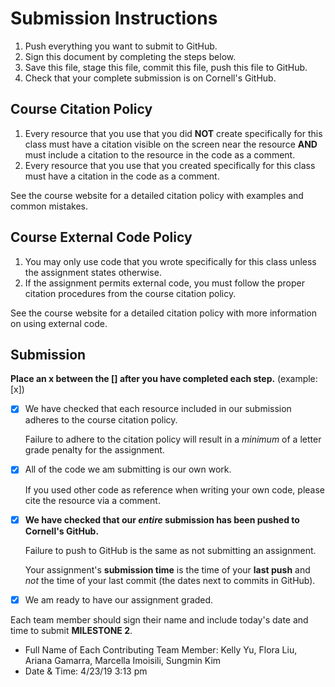 # Submission Instructions

1. Push everything you want to submit to GitHub.
2. Sign this document by completing the steps below.
3. Save this file, stage this file, commit this file, push this file to GitHub.
4. Check that your complete submission is on Cornell's GitHub.

## Course Citation Policy

1. Every resource that you use that you did **NOT** create specifically for this class must have a citation visible on the screen near the resource **AND** must include a citation to the resource in the code as a comment.
2. Every resource that you use that you created specifically for this class must have a citation in the code as a comment.

See the course website for a detailed citation policy with examples and common mistakes.

## Course External Code Policy

1. You may only use code that you wrote specifically for this class unless the assignment states otherwise.
2. If the assignment permits external code, you must follow the proper citation procedures from the course citation policy.

See the course website for a detailed citation policy with more information on using external code.

## Submission

**Place an x between the [] after you have completed each step.** (example: [x])

- [X] We have checked that each resource included in our submission adheres to the course citation policy.

    Failure to adhere to the citation policy will result in a _minimum_ of a letter grade penalty for the assignment.

- [X] All of the code we am submitting is our own work.

    If you used other code as reference when writing your own code, please cite the resource via a comment.

- [X] **We have checked that our _entire_ submission has been pushed to Cornell's GitHub.**

    Failure to push to GitHub is the same as not submitting an assignment.

    Your assignment's **submission time** is the time of your **last push** and _not_ the time of your last commit (the dates next to commits in GitHub).

- [X] We am ready to have our assignment graded.

Each team member should sign their name and include today's date and time to submit **MILESTONE 2**.

- Full Name of Each Contributing Team Member: Kelly Yu, Flora Liu, Ariana Gamarra, Marcella Imoisili, Sungmin Kim
- Date & Time: 4/23/19 3:13 pm
